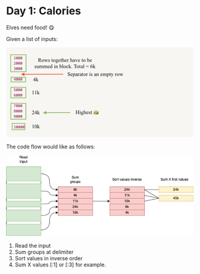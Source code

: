 # Day 1: Calories

Elves need food! 😋

Given a list of inputs:

![Untitled](Day%201%20Calories%20f50b5d3c71f348feb62e1238ddd56bed/Untitled.png)

The code flow would like as follows:

![Untitled](Day%201%20Calories%20f50b5d3c71f348feb62e1238ddd56bed/Untitled%201.png)

1. Read the input
2. Sum groups at delimiter
3. Sort values in inverse order
4. Sum X values [:1] or [:3] for example.